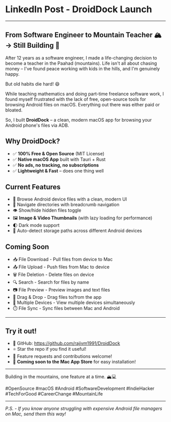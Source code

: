 # LinkedIn Post - DroidDock Launch

---

## From Software Engineer to Mountain Teacher 🏔️ → Still Building 🚀

After 12 years as a software engineer, I made a life-changing decision to become a teacher in the Paahad (mountains). Life isn't all about chasing money – I've found peace working with kids in the hills, and I'm genuinely happy.

But old habits die hard! 😄

While teaching mathematics and doing part-time freelance software work, I found myself frustrated with the lack of free, open-source tools for browsing Android files on macOS. Everything out there was either paid or bloated.

So, I built **DroidDock** – a clean, modern macOS app for browsing your Android phone's files via ADB.

## Why DroidDock?

- ✅ **100% Free & Open Source** (MIT License)
- ✅ **Native macOS App** built with Tauri + Rust
- ✅ **No ads, no tracking, no subscriptions**
- ✅ **Lightweight & Fast** – does one thing well

## Current Features

- 📂 Browse Android device files with a clean, modern UI
- 🔄 Navigate directories with breadcrumb navigation
- 👁️ Show/hide hidden files toggle
- 🖼️ **Image & Video Thumbnails** (with lazy loading for performance)
- 🌓 Dark mode support
- 📱 Auto-detect storage paths across different Android devices

## Coming Soon

- 📥 File Download - Pull files from device to Mac
- 📤 File Upload - Push files from Mac to device
- 🗑️ File Deletion - Delete files on device
- 🔍 Search - Search for files by name
- 📷 File Preview - Preview images and text files
- 💾 Drag & Drop - Drag files to/from the app
- 📱 Multiple Devices - View multiple devices simultaneously
- ⏱️ File Sync - Sync files between Mac and Android

---

## Try it out!

- 🔗 GitHub: https://github.com/rajivm1991/DroidDock
- ⭐ Star the repo if you find it useful!
- 💬 Feature requests and contributions welcome!
- 🍎 **Coming soon to the Mac App Store** for easy installation!

---

Building in the mountains, one feature at a time. 🏔️💻

#OpenSource #macOS #Android #SoftwareDevelopment #IndieHacker #TechForGood #CareerChange #MountainLife

---

_P.S. - If you know anyone struggling with expensive Android file managers on Mac, send them this way!_
